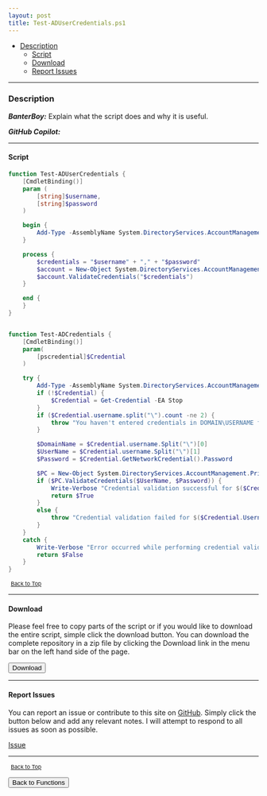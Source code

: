 ```yaml
---
layout: post
title: Test-ADUserCredentials.ps1
---
```


- [Description](#description)
  - [Script](#script)
  - [Download](#download)
  - [Report Issues](#report-issues)

---

### Description

**_BanterBoy:_** Explain what the script does and why it is useful.

**_GitHub Copilot:_**

---

#### Script

```powershell
function Test-ADUserCredentials {
    [CmdletBinding()]
    param (
        [string]$username,
        [string]$password
    )

    begin {
        Add-Type -AssemblyName System.DirectoryServices.AccountManagement
    }

    process {
        $credentials = "$username" + "," + "$password"
        $account = New-Object System.DirectoryServices.AccountManagement.PrincipalContext([ DirectoryServices.AccountManagement.ContextType]::Domain, $env:userdomain),
        $account.ValidateCredentials("$credentials")
    }

    end {
    }
}


function Test-ADCredentials {
    [CmdletBinding()]
    param(
        [pscredential]$Credential
    )

    try {
        Add-Type -AssemblyName System.DirectoryServices.AccountManagement
        if (!$Credential) {
            $Credential = Get-Credential -EA Stop
        }
        if ($Credential.username.split("\").count -ne 2) {
            throw "You haven't entered credentials in DOMAIN\USERNAME format. Given value : $($Credential.Username)"
        }

        $DomainName = $Credential.username.Split("\")[0]
        $UserName = $Credential.username.Split("\")[1]
        $Password = $Credential.GetNetworkCredential().Password

        $PC = New-Object System.DirectoryServices.AccountManagement.PrincipalContext([System.DirectoryServices.AccountManagement.ContextType]::Domain, $DomainName)
        if ($PC.ValidateCredentials($UserName, $Password)) {
            Write-Verbose "Credential validation successful for $($Credential.Username)"
            return $True
        }
        else {
            throw "Credential validation failed for $($Credential.Username)"
        }
    }
    catch {
        Write-Verbose "Error occurred while performing credential validation. $_"
        return $False
    }
}
```

<span style="font-size:11px;"><a href="#"><i class="fas fa-caret-up" aria-hidden="true" style="color: white; margin-right:5px;"></i>Back to Top</a></span>

---

#### Download

Please feel free to copy parts of the script or if you would like to download the entire script, simple click the download button. You can download the complete repository in a zip file by clicking the Download link in the menu bar on the left hand side of the page.

<button class="btn" type="submit" onclick="window.open('/PowerShell/functions/activeDirectory/Test-ADUserCredentials.ps1')">
    <i class="fa fa-cloud-download-alt">
    </i>
        Download
</button>

---

#### Report Issues

You can report an issue or contribute to this site on <a href="https://github.com/BanterBoy/scripts-blog/issues">GitHub</a>. Simply click the button below and add any relevant notes. I will attempt to respond to all issues as soon as possible.

<!-- Place this tag where you want the button to render. -->

<a class="github-button" href="https://github.com/BanterBoy/scripts-blog/issues/new?title=Test-ADUserCredentials.ps1&body=There is a problem with this function. Please find details below." data-show-count="true" aria-label="Issue BanterBoy/scripts-blog on GitHub">Issue</a>

---

<span style="font-size:11px;"><a href="#"><i class="fas fa-caret-up" aria-hidden="true" style="color: white; margin-right:5px;"></i>Back to Top</a></span>

<a href="/menu/_pages/functions.html">
    <button class="btn">
        <i class='fas fa-reply'>
        </i>
            Back to Functions
    </button>
</a>

[1]: http://ecotrust-canada.github.io/markdown-toc
[2]: https://github.com/googlearchive/code-prettify
